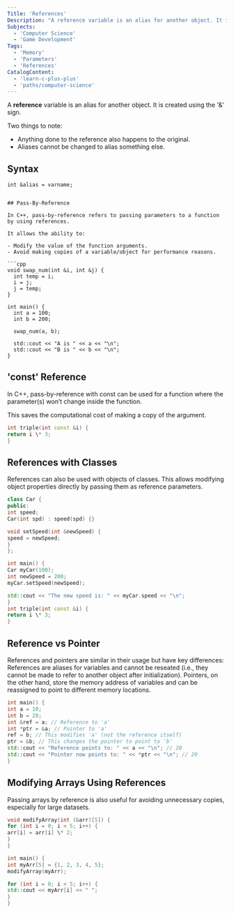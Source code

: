 ```yaml
---
Title: 'References'
Description: "A reference variable is an alias for another object. It is created using the & sign. Two things to note: Anything done to the reference also happens to the original and aliases cannot be changed to alias something else."
Subjects:
  - 'Computer Science'
  - 'Game Development'
Tags:
  - 'Memory'
  - 'Parameters'
  - 'References'
CatalogContent:
  - 'learn-c-plus-plus'
  - 'paths/computer-science'
---
```


A **reference** variable is an alias for another object. It is created using the '&' sign.

Two things to note:

- Anything done to the reference also happens to the original.
- Aliases cannot be changed to alias something else.

## Syntax

```pseudo
int &alias = varname;


## Pass-By-Reference

In C++, pass-by-reference refers to passing parameters to a function by using references.

It allows the ability to:

- Modify the value of the function arguments.
- Avoid making copies of a variable/object for performance reasons.

```cpp
void swap_num(int &i, int &j) {
  int temp = i;
  i = j;
  j = temp;
}

int main() {
  int a = 100;
  int b = 200;

  swap_num(a, b);

  std::cout << "A is " << a << "\n";
  std::cout << "B is " << b << "\n";
}
```

## 'const' Reference

In C++, pass-by-reference with const can be used for a function where the parameter(s) won’t change inside the function.

This saves the computational cost of making a copy of the argument.

```cpp
int triple(int const &i) {
return i \* 3;
}
```

## References with Classes

References can also be used with objects of classes. This allows modifying object properties directly by passing them as reference parameters.

```cpp
class Car {
public:
int speed;
Car(int spd) : speed(spd) {}

void setSpeed(int &newSpeed) {
speed = newSpeed;
}
};

int main() {
Car myCar(100);
int newSpeed = 200;
myCar.setSpeed(newSpeed);

std::cout << "The new speed is: " << myCar.speed << "\n";
}
int triple(int const &i) {
return i \* 3;
}
```

## Reference vs Pointer

References and pointers are similar in their usage but have key differences:
References are aliases for variables and cannot be reseated (i.e., they cannot be made to refer to another object after initialization).
Pointers, on the other hand, store the memory address of variables and can be reassigned to point to different memory locations.

```cpp
int main() {
int a = 10;
int b = 20;
int &ref = a; // Reference to 'a'
int *ptr = &a; // Pointer to 'a'
ref = b; // This modifies 'a' (not the reference itself)
ptr = &b; // This changes the pointer to point to 'b'
std::cout << "Reference points to: " << a << "\n"; // 20
std::cout << "Pointer now points to: " << *ptr << "\n"; // 20
}
```

## Modifying Arrays Using References

Passing arrays by reference is also useful for avoiding unnecessary copies, especially for large datasets.

```cpp
void modifyArray(int (&arr)[5]) {
for (int i = 0; i < 5; i++) {
arr[i] = arr[i] \* 2;
}
}

int main() {
int myArr[5] = {1, 2, 3, 4, 5};
modifyArray(myArr);

for (int i = 0; i < 5; i++) {
std::cout << myArr[i] << " ";
}
}
```
